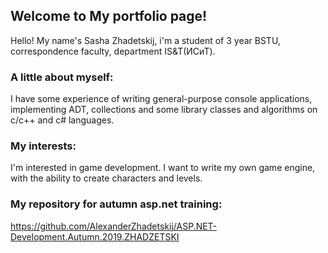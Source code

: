 ## Welcome to My portfolio page!

Hello! My name's Sasha Zhadetskij, i'm a student of 3 year BSTU, correspondence faculty, department IS&T(ИСиТ).

### A little about myself:

I have some experience of writing general-purpose console applications, implementing ADT, collections and some library classes and algorithms on c/c++ and c# languages. 

### My interests:
I'm interested in game development. I want to write my own game engine, with the ability to create characters and levels.

### My repository for autumn asp.net training:
https://github.com/AlexanderZhadetskij/ASP.NET-Development.Autumn.2019.ZHADZETSKI
